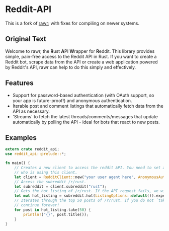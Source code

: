 # Reddit-API
This is a fork of [rawr](https://github.com/Aurora0001/rawr); with fixes for compiling on newer systems.

## Original Text
Welcome to rawr, the **R**ust **A**PI **W**rapper for **R**eddit. This library provides simple, pain-free access to the Reddit API
in Rust. If you want to create a Reddit bot, scrape data from the API or create a web application powered by Reddit's API, rawr can help
to do this simply and effectively.

## Features

- Support for password-based authentication (with OAuth support, so your app is future-proof!) and anonymous authentication.
- Iterable post and comment listings that automatically fetch data from the API as necessary.
- 'Streams' to fetch the latest threads/comments/messages that update automatically by polling the API - ideal for bots that
react to new posts.

## Examples
```rust
extern crate reddit_api;
use reddit_api::prelude::*;

fn main() {
    // Creates a new client to access the reddit API. You need to set a user agent so Reddit knows
    // who is using this client.
    let client = RedditClient::new("your user agent here", AnonymousAuthenticator::new());
    // Access the subreddit /r/rust.
    let subreddit = client.subreddit("rust");
    // Gets the hot listing of /r/rust. If the API request fails, we will panic with `expect`.
    let mut hot_listing = subreddit.hot(ListingOptions::default()).expect("Could not fetch post listing!");
    // Iterates through the top 50 posts of /r/rust. If you do not `take(n)`, this iterator will
    // continue forever!
    for post in hot_listing.take(50) {
        println!("{}", post.title());
    }
}
```

